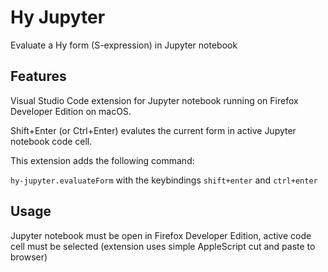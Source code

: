 # Hy Jupyter

Evaluate a Hy form (S-expression) in Jupyter notebook

## Features

Visual Studio Code extension for Jupyter notebook running on Firefox Developer Edition on macOS.

Shift+Enter (or Ctrl+Enter) evalutes the current form in active Jupyter notebook code cell.

This extension adds the following command:

`hy-jupyter.evaluateForm` with the keybindings `shift+enter` and `ctrl+enter`

## Usage

Jupyter notebook must be open in Firefox Developer Edition, active code cell must be selected (extension uses simple AppleScript cut and paste to browser)
